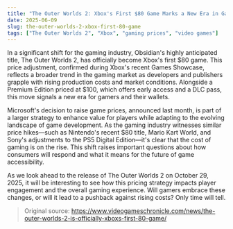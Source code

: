 ```yaml
---
title: "The Outer Worlds 2: Xbox's First $80 Game Marks a New Era in Gaming Pricing"
date: 2025-06-09
slug: the-outer-worlds-2-xbox-first-80-game
tags: ["The Outer Worlds 2", "Xbox", "gaming prices", "video games"]
---
```


In a significant shift for the gaming industry, Obsidian's highly anticipated title, The Outer Worlds 2, has officially become Xbox's first $80 game. This price adjustment, confirmed during Xbox's recent Games Showcase, reflects a broader trend in the gaming market as developers and publishers grapple with rising production costs and market conditions. Alongside a Premium Edition priced at $100, which offers early access and a DLC pass, this move signals a new era for gamers and their wallets.

Microsoft's decision to raise game prices, announced last month, is part of a larger strategy to enhance value for players while adapting to the evolving landscape of game development. As the gaming industry witnesses similar price hikes—such as Nintendo's recent $80 title, Mario Kart World, and Sony's adjustments to the PS5 Digital Edition—it's clear that the cost of gaming is on the rise. This shift raises important questions about how consumers will respond and what it means for the future of game accessibility.

As we look ahead to the release of The Outer Worlds 2 on October 29, 2025, it will be interesting to see how this pricing strategy impacts player engagement and the overall gaming experience. Will gamers embrace these changes, or will it lead to a pushback against rising costs? Only time will tell.

> Original source: https://www.videogameschronicle.com/news/the-outer-worlds-2-is-officially-xboxs-first-80-game/